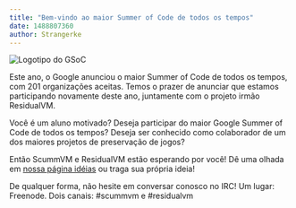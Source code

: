 ```yaml
---
title: "Bem-vindo ao maior Summer of Code de todos os tempos"
date: 1488807360
author: Strangerke
---
```


![Logotipo do GSoC](/data/news/GSoC2017Logo.png)

Este ano, o Google anunciou o maior Summer of Code de todos os tempos, com 201 organizações aceitas. Temos o prazer de anunciar que estamos participando novamente deste ano, juntamente com o projeto irmão ResidualVM.

Você é um aluno motivado? Deseja participar do maior Google Summer of Code de todos os tempos? Deseja ser conhecido como colaborador de um dos maiores projetos de preservação de jogos?

Então ScummVM e ResidualVM estão esperando por você! Dê uma olhada em [nossa página idéias](http://wiki.scummvm.org/index.php/Summer_of_Code/GSoC_Ideas_2017) ou traga sua própria ideia!

De qualquer forma, não hesite em conversar conosco no IRC! Um lugar: Freenode. Dois canais: #scummvm e #residualvm
